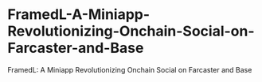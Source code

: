 # FramedL-A-Miniapp-Revolutionizing-Onchain-Social-on-Farcaster-and-Base
FramedL: A Miniapp Revolutionizing Onchain Social on Farcaster and Base
